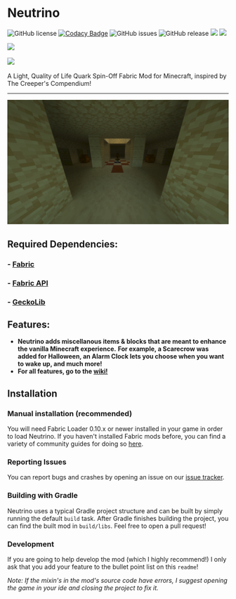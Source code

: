 # Neutrino

![GitHub license](https://img.shields.io/github/license/frostwizard4/neutrino.svg)
[![Codacy Badge](https://app.codacy.com/project/badge/Grade/77654914cd7040fd87cbcf12daaf0d49)](https://www.codacy.com/gh/FrostWizard4/Neutrino/dashboard?utm_source=github.com&amp;utm_medium=referral&amp;utm_content=FrostWizard4/Neutrino&amp;utm_campaign=Badge_Grade)
![GitHub issues](https://img.shields.io/github/issues/frostwizard4/neutrino.svg)
![GitHub release](https://img.shields.io/github/v/release/frostwizard4/neutrino?include_prereleases)
[![](http://cf.way2muchnoise.eu/versions//For%20MC_neutrino_all.svg)](https://github.com/Frostwizard4/Neutrino/releases)
[![](http://cf.way2muchnoise.eu/neutrino.svg)](https://www.curseforge.com/minecraft/mc-mods/neutrino)

[![](https://i.imgur.com/S2a8uqH.png)](https://discord.gg/2Y42CUKXBx)

[![](https://seeklogo.com/images/P/patreon-logo-48DB1CF04F-seeklogo.com.png)](https://www.patreon.com/frostwizard4)

A Light, Quality of Life Quark Spin-Off Fabric Mod for Minecraft, inspired by The Creeper's Compendium!

---
![](https://raw.githubusercontent.com/FrostWizard4/Neutrino/1.17.1/Wiki-Images/main-page.png)
## Required Dependencies:

### - [Fabric](https://fabricmc.net/use/)
### -  [Fabric API](https://www.curseforge.com/minecraft/mc-mods/fabric-api)
### -  [GeckoLib](https://www.curseforge.com/minecraft/mc-mods/geckolib)

## Features:
  - **Neutrino adds miscellanous items & blocks that are meant to enhance the vanilla Minecraft experience.**
    **For example, a Scarecrow was added for Halloween, an Alarm Clock lets you choose when you want to wake up, and much more!**
  - **For all features, go to the [wiki!](https://github.com/FrostWizard4/Neutrino/wiki)**
## Installation

### Manual installation (recommended)

You will need Fabric Loader 0.10.x or newer installed in your game in order to load Neutrino. If you haven't installed
Fabric mods before, you can find a variety of community guides for doing so [here](https://fabricmc.net/wiki/install).

### Reporting Issues

You can report bugs and crashes by opening an issue on our [issue tracker](https://github.com/frostwizard4/neutrino/issues).

### Building with Gradle

Neutrino uses a typical Gradle project structure and can be built by simply running the default `build` task. After Gradle
finishes building the project, you can find the built mod in `build/libs`. Feel free to open a pull request!

### Development

If you are going to help develop the mod (which I highly recommend!) I only ask that you add your feature to the bullet point list
on this `readme`!

_Note: If the mixin's in the mod's source code have errors, I suggest opening the game in your ide and closing the project to fix it._
